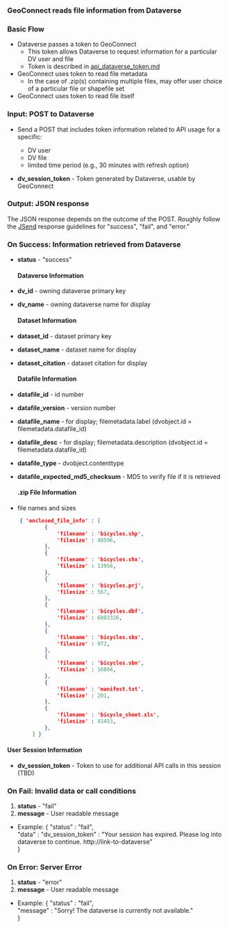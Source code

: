 ### GeoConnect reads file information from Dataverse


### Basic Flow
+ Dataverse passes a token to GeoConnect
	+ This token allows Dataverse to request information for a particular DV user and file
	+ Token is described in [api_dataverse_token.md](api_dataverse_token.md)
+ GeoConnect uses token to read file metadata
	+ In the case of .zip(s) containing multiple files, may offer user choice of a particular file or shapefile set
+ GeoConnect uses token to read file itself

### Input:  POST to Dataverse

+ Send a POST that includes token information related to API usage for a specific:
 	+ DV user
 	+ DV file
	+ limited time period (e.g., 30 minutes with refresh option)

+ **dv_session_token** - Token generated by Dataverse, usable by GeoConnect

### Output: JSON response

The JSON response depends on the outcome of the POST.  Roughly follow the [JSend](http://labs.omniti.com/labs/jsend) response guidelines for "success", "fail", and "error." 

### On Success: Information retrieved from Dataverse

+ **status** - "success"

	#### Dataverse Information ####

+ **dv_id** - owning dataverse primary key
+ **dv_name** - owning dataverse name for display

   #### Dataset Information ####

+ **dataset_id** - dataset primary key
+ **dataset_name** - dataset name for display
+ **dataset_citation** - dataset citation for display

   #### Datafile Information ####

+ **datafile_id** - id number
+ **datafile_version** - version number
+ **datafile_name** - for display; filemetadata.label   (dvobject.id = filemetadata.datafile_id)
+ **datafile_desc** - for display; filemetadata.description   (dvobject.id = filemetadata.datafile_id)
+ **datafile_type** - dvobject.contenttype
+ **datafile_expected_md5_checksum** - MD5 to verify file if it is retrieved

   #### .zip File Information ####
+ file names and sizes

```json
 	{ 'enclosed_file_info' : [
 			{ 
				'filename' : 'bicycles.shp',
				'filesize' : 48596,
			},
 			{ 
				'filename' : 'bicycles.shx',
				'filesize' : 13956,
			},
 			{ 
				'filename' : 'bicycles.prj',
				'filesize' : 567,
			},
 			{ 
				'filename' : 'bicycles.dbf',
				'filesize' : 6803326,
			},
 			{ 
				'filename' : 'bicycles.sbx',
				'filesize' : 972,
			},
 			{ 
				'filename' : 'bicycles.sbn',
				'filesize' : 16804,
			},
			{ 
				'filename' : 'manifest.txt',
				'filesize' : 201,
			},
			{ 
				'filename' : 'bicycle_sheet.xls',
				'filesize' : 41453,
			},
		] }
```

   #### User Session Information ####

+ **dv_session_token** - Token to use for additional API calls in this session (TBD)

### On Fail:  Invalid data or call conditions

1. **status** - "fail"
2. **message** - User readable message
  +   Example: {   "status" : "fail",  
        "data" : "dv_session_token" : "Your session has expired.  Please log into dataverse to continue.  http://link-to-dataverse"  
    }

### On Error:  Server Error

1. **status** - "error"
2. **message** - User readable message
  +   Example: {   "status" : "fail",  
	        "message" : "Sorry!  The dataverse is currently not available."  
    }
